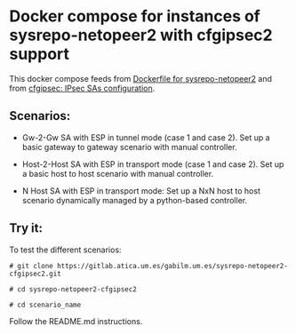 # Docker compose for instances of sysrepo-netopeer2 with cfgipsec2 support


This docker compose feeds from [Dockerfile for sysrepo-netopeer2](https://github.com/sysrepo-archive/docker-sysrepo-netopeer2) and from [cfgipsec: IPsec SAs configuration](https://gitlab.atica.um.es/gabilm.um.es/cfgipsec2).

## Scenarios:

- Gw-2-Gw SA with ESP in tunnel mode (case 1 and case 2). Set up a basic gateway to gateway scenario with manual controller. 

- Host-2-Host SA with ESP in transport mode (case 1 and case 2). Set up a basic host to host scenario with manual controller. 

- N Host SA with ESP in transport mode: Set up a NxN host to host scenario dynamically managed by a python-based controller. 


## Try it:

To test the different scenarios:

`# git clone https://gitlab.atica.um.es/gabilm.um.es/sysrepo-netopeer2-cfgipsec2.git `

`# cd sysrepo-netopeer2-cfgipsec2`

`# cd scenario_name`

Follow the README.md instructions.





 




















